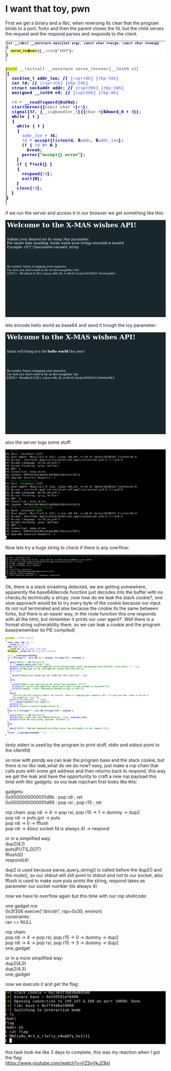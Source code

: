 # I want that toy, pwn
First we get a binary and a libc, when reversing its clear that the program binds to a port, forks and then the parent closes
the fd, but the child serves the request and the respond parses and responds to the client. 


![alt text](https://raw.githubusercontent.com/quantumbracket/ctf_writeups/master/xmasctf2018/I%20want%20that%20toy/iwtt_1.png)

![alt text](https://github.com/quantumbracket/ctf_writeups/raw/master/xmasctf2018/I%20want%20that%20toy/iwtt_2.png)

if we run the server and access it in our browser we get something like this:

![alt text](https://github.com/quantumbracket/ctf_writeups/raw/master/xmasctf2018/I%20want%20that%20toy/iwtt_3.png)

lets encode hello world as base64 and send it trough the toy parameter:

![alt text](https://github.com/quantumbracket/ctf_writeups/raw/master/xmasctf2018/I%20want%20that%20toy/iwtt_4.png)


also the server logs some stuff:

![alt text](https://github.com/quantumbracket/ctf_writeups/raw/master/xmasctf2018/I%20want%20that%20toy/iwtt_5.png)

Now lets try a huge string to check if there is any overflow:

![alt text](https://github.com/quantumbracket/ctf_writeups/raw/master/xmasctf2018/I%20want%20that%20toy/iwtt_6.png)


Ok, there is a stack smashing detected, we are getting somewhere, apparently the base64decode function just decodes into the buffer with no checks,its technically a strcpy ,now how do we leak the stack cookie?, one slow approach would be to try every byte of the cookie because our input its not null terminated and alse because the cookie its the same between forks, but there is an easier way, in the route function this one responds with all the html, but remember it prints our user agent?. Well there is a format string vulnerability there, so we can leak a cookie and the program base(remember its PIE compiled)

![alt text](https://github.com/quantumbracket/ctf_writeups/raw/master/xmasctf2018/I%20want%20that%20toy/iwtt_7.png)
(only stderr is used by the program to print stuff, stdin and stdout point to the clientfd)

so now with $p and %7$p wa can leak the program base and the stack cookie, but there is no libc leak,what do we do now? easy, just 
make a rop chain that calls puts with some got address and then returns back to respond, this way we get the leak and have the
opportunity to craft a new rop payload this time with libc gadgets. so our leak ropchain first looks like this:

gadgets:  
0x0000000000001d9b : pop rdi ; ret  
0x0000000000001d99 : pop rsi ; pop r15 ; ret  

rop chain:
pop rdi -> 4 -> pop rsi; pop r15 -> 1 -> dummy -> dup2  
pop rdi -> puts.got -> puts  
pop rdi -> 0 -> fflush  
pop rdi -> 4(our socket fd is always 4) -> respond  

or in a simplified way:  
dup2(4,1)  
puts(PUTS_GOT)  
fflush(0)  
respond(4)  

dup2 is used because parse_query_string() is called before the dup2() and the route(), so our stdout will still point to stdout and not  to our socket, also fflush is used to make sure puts prints the string, respond takes as parameter our socket number (its always 4)  


now we have to overflow again but this time with our rop shellcode:  

one gadget rce:  
0x3f306	execve("/bin/sh", rsp+0x30, environ)  
constraints:  
  rax == NULL  
    
rop chain:  
pop rdi -> 4 -> pop rsi; pop r15 -> 0 -> dummy -> dup2  
pop rdi -> 4 -> pop rsi; pop r15 -> 3 -> dummy -> dup2  
one_gadget  

or in a more simplified way:  
dup2(4,0)  
dup2(4,3)  
one_gadget  

now we execute it and get the flag:  

  
![alt text](https://github.com/quantumbracket/ctf_writeups/raw/master/xmasctf2018/I%20want%20that%20toy/iwtt_8.png)


this task took me like 3 days to complete, this was my reaction when I got the flag:  
https://www.youtube.com/watch?v=VZSvVkJZ8xI


